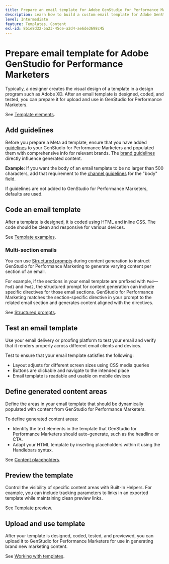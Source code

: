 ```yaml
---
title: Prepare an email template for Adobe GenStudio for Performance Marketers
description: Learn how to build a custom email template for Adobe GenStudio for Performance Marketers.
level: Intermediate
feature: Templates, Content
exl-id: 8b1e8d32-5a23-45ce-a2d4-ae6de3698c45
---
```

# Prepare email template for Adobe GenStudio for Performance Marketers

Typically, a designer creates the visual design of a template in a design program such as Adobe XD. After an email template is designed, coded, and tested, you can prepare it for upload and use in GenStudio for Performance Marketers.

See [Template elements](use-templates.md#template-elements).

## Add guidelines

Before you prepare a Meta ad template, ensure that you have added [guidelines](/help/user-guide/guidelines/overview.md) to your GenStudio for Performance Marketers and populated them with comprehensive info for relevant brands. The [brand guidelines](/help/user-guide/guidelines/brands.md) directly influence generated content.

**Example**: If you want the body of an email template to be no larger than 500 characters, add that requirement to the [channel guidelines](/help/user-guide/guidelines/brands.md#channel-guidelines) for the "body" field.

If guidelines are not added to GenStudio for Performance Marketers, defaults are used.

## Code an email template

After a template is designed, it is coded using HTML and inline CSS. The code should be clean and responsive for various devices.

See [Template examples](/help/user-guide/content/customize-template.md#template-examples).

### Multi-section emails

You can use [Structured prompts](/help/user-guide/effective-prompts.md#structured-prompts) during content generation to instruct GenStudio for Performance Marketing to generate varying content per section of an email.

For example, if the sections in your email template are prefixed with `Pod`—`Pod1` and `Pod2`, the structured prompt for content generation can include specific directives for those email sections. GenStudio for Performance Marketing matches the section-specific directive in your prompt to the related email section and generates content aligned with the directives.

See [Structured prompts](/help/user-guide/effective-prompts.md#structured-prompts).

## Test an email template

Use your email delivery or proofing platform to test your email and verify that it renders properly across different email clients and devices.

Test to ensure that your email template satisfies the following:

* Layout adjusts for different screen sizes using CSS media queries
* Buttons are clickable and navigate to the intended place
* Email template is readable and usable on mobile devices

## Define generated content areas

Define the areas in your email template that should be dynamically populated with content from GenStudio for Performance Marketers. 

To define generated content areas:

* Identify the text elements in the template that GenStudio for Performance Marketers should auto-generate, such as the headline or CTA.
* Adapt your HTML template by inserting placeholders within it using the Handlebars syntax.

See [Content placeholders](/help/user-guide/content/customize-template.md#content-placeholders).

## Preview the template

Control the visibility of specific content areas with Built-In Helpers. For example, you can include tracking parameters to links in an exported template while maintaining clean preview links.

See [Template preview](/help/user-guide/content/customize-template.md#template-preview).

## Upload and use template

After your template is designed, coded, tested, and previewed, you can upload it to GenStudio for Performance Marketers for use in generating brand new marketing content.

See [Working with templates](use-templates.md).
